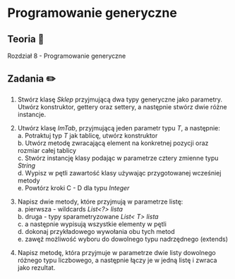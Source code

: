 # Programowanie generyczne

## Teoria 📝
Rozdział 8 - Programowanie generyczne

## Zadania ✏️
1. Stwórz klasę *Sklep* przyjmującą dwa typy generyczne jako parametry.  
Utwórz konstruktor, gettery oraz settery, a następnie stwórz dwie różne instancje.

2. Utwórz klasę *ImTab*, przyjmującą jeden parametr typu *T*, a następnie:  
a. Potraktuj typ *T* jak tablicę, utwórz konstruktor  
b. Utwórz metodę zwracającą element na konkretnej pozycji oraz rozmiar całej tablicy  
c. Stwórz instancję klasy podając w parametrze cztery zmienne typu *String*  
d. Wypisz w pętli zawartość klasy używając przygotowanej wcześniej metody  
e. Powtórz kroki C - D dla typu *Integer*

3. Napisz dwie metody, które przyjmują w parametrze listę:  
a. pierwsza - wildcards *List<?> lista*  
b. druga - typy sparametryzowane *List< T> lista*  
c. a następnie wypisują wszystkie elementy w pętli  
d. dokonaj przykładowego wywołania obu tych metod  
e. zawęź możliwość wyboru do dowolnego typu nadrzędnego (extends)

4. Napisz metodę, która przyjmuje w parametrze dwie listy dowolnego różnego typu liczbowego, a następnie łączy je w jedną listę i zwraca jako rezultat.
